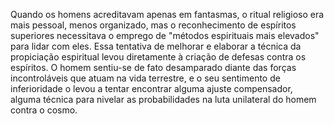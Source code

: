 ﻿Quando os homens acreditavam apenas em fantasmas, o ritual religioso era mais pessoal, menos organizado, mas o reconhecimento de espíritos superiores necessitava o emprego de "métodos espirituais mais elevados" para lidar com eles. Essa tentativa de melhorar e elaborar a técnica da propiciação espiritual levou diretamente à criação de defesas contra os espíritos. O homem sentiu-se de fato desamparado diante das forças incontroláveis que atuam na vida terrestre, e o seu sentimento de inferioridade o levou a tentar encontrar alguma ajuste compensador, alguma técnica para nivelar as probabilidades na luta unilateral do homem contra o cosmo.